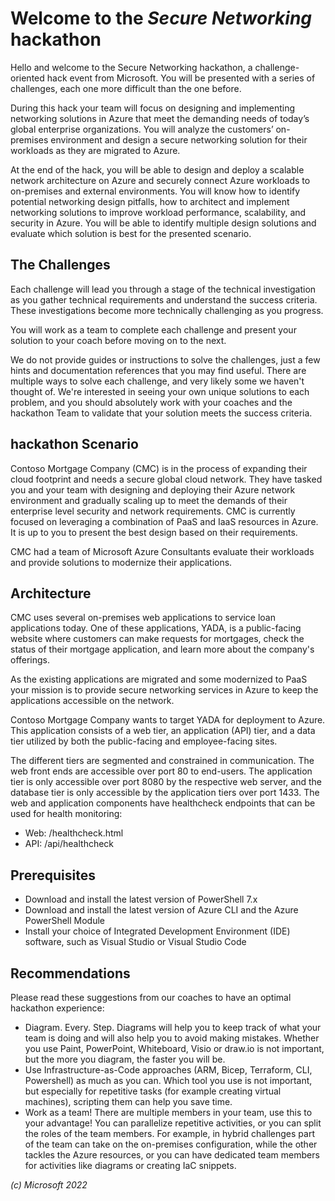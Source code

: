 # Welcome to the _Secure Networking_ hackathon

Hello and welcome to the Secure Networking hackathon, a challenge-oriented hack event from Microsoft. You will be presented with a series of challenges, each one more difficult than the one before.

During this hack your team will focus on designing and implementing networking solutions in Azure that meet the demanding needs of today’s global enterprise organizations. You will analyze the customers’ on-premises environment and design a secure networking solution for their workloads as they are migrated to Azure.

At the end of the hack, you will be able to design and deploy a scalable network architecture on Azure and securely connect Azure workloads to on-premises and external environments. You will know how to identify potential networking design pitfalls, how to architect and implement networking solutions to improve workload performance, scalability, and security in Azure. You will be able to identify multiple design solutions and evaluate which solution is best for the presented scenario.

## The Challenges

Each challenge will lead you through a stage of the technical investigation as you gather technical requirements and understand the success criteria. These investigations become more technically challenging as you progress.

You will work as a team to complete each challenge and present your solution to your coach before moving on to the next.

We do not provide guides or instructions to solve the challenges, just a few hints and documentation references that you may find useful. There are multiple ways to solve each challenge, and very likely some we haven't thought of. We're interested in seeing your own unique solutions to each problem, and you should absolutely work with your coaches and the hackathon Team to validate that your solution meets the success criteria.

## hackathon Scenario

Contoso Mortgage Company (CMC) is in the process of expanding their cloud footprint and needs a secure global cloud network. They have tasked you and your team with designing and deploying their Azure network environment and gradually scaling up to meet the demands of their enterprise level security and network requirements. CMC is currently focused on leveraging a combination of PaaS and IaaS resources in Azure. It is up to you to present the best design based on their requirements.

CMC had a team of Microsoft Azure Consultants evaluate their workloads and provide solutions to modernize their applications.

## Architecture

CMC uses several on-premises web applications to service loan applications today. One of these applications, YADA, is a public-facing website where customers can make requests for mortgages, check the status of their mortgage application, and learn more about the company's offerings.

As the existing applications are migrated and some modernized to PaaS your mission is to provide secure networking services in Azure to keep the applications accessible on the network.

Contoso Mortgage Company wants to target YADA for deployment to Azure. This application consists of a web tier, an application (API) tier, and a data tier utilized by both the public-facing and employee-facing sites.

The different tiers are segmented and constrained in communication. The web front ends are accessible over port 80 to end-users. The application tier is only accessible over port 8080 by the respective web server, and the database tier is only accessible by the application tiers over port 1433. The web and application components have healthcheck endpoints that can be used for health monitoring:

- Web: /healthcheck.html
- API: /api/healthcheck

## Prerequisites

- Download and install the latest version of PowerShell 7.x
- Download and install the latest version of Azure CLI and the Azure PowerShell Module
- Install your choice of Integrated Development Environment (IDE) software, such as Visual Studio or Visual Studio Code

## Recommendations

Please read these suggestions from our coaches to have an optimal hackathon experience:

- Diagram. Every. Step. Diagrams will help you to keep track of what your team is doing and will also help you to avoid making mistakes. Whether you use Paint, PowerPoint, Whiteboard, Visio or draw.io is not important, but the more you diagram, the faster you will be.
- Use Infrastructure-as-Code approaches (ARM, Bicep, Terraform, CLI, Powershell) as much as you can. Which tool you use is not important, but especially for repetitive tasks (for example creating virtual machines), scripting them can help you save time.
- Work as a team! There are multiple members in your team, use this to your advantage! You can parallelize repetitive activities, or you can split the roles of the team members. For example, in hybrid challenges part of the team can take on the on-premises configuration, while the other tackles the Azure resources, or you can have dedicated team members for activities like diagrams or creating IaC snippets.

_(c) Microsoft 2022_
